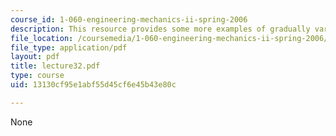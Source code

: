 ```yaml
---
course_id: 1-060-engineering-mechanics-ii-spring-2006
description: This resource provides some more examples of gradually varied flow profiles.
file_location: /coursemedia/1-060-engineering-mechanics-ii-spring-2006/13130cf95e1abf55d45cf6e45b43e80c_lecture32.pdf
file_type: application/pdf
layout: pdf
title: lecture32.pdf
type: course
uid: 13130cf95e1abf55d45cf6e45b43e80c

---
```

None